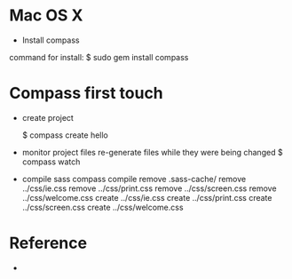 # Mac OS X
* Install compass

command for install:
  $ sudo gem install compass

# Compass first touch
* create project

  $ compass create hello

* monitor project files
  re-generate files while they were being changed
  $ compass watch

* compile sass
 compass compile
   remove .sass-cache/ 
   remove ../css/ie.css 
   remove ../css/print.css 
   remove ../css/screen.css 
   remove ../css/welcome.css 
   create ../css/ie.css 
   create ../css/print.css 
   create ../css/screen.css 
   create ../css/welcome.css 

# Reference
* [compass_helpers]: http://compass-style.org/reference/compass/helpers/ 
